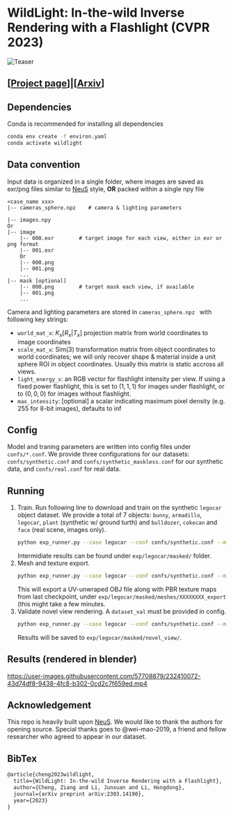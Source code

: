 # WildLight: In-the-wild Inverse Rendering with a Flashlight (CVPR 2023)
![Teaser](https://junxuan-li.github.io/wildlight-website/static/images/teaser.jpg)
## \[[Project page](https://junxuan-li.github.io/wildlight-website/)\]|\[[Arxiv](https://arxiv.org/abs/2303.14190)\]

## Dependencies
Conda is recommended for installing all dependencies
```bash
conda env create -f environ.yaml
conda activate wildlight
```

## Data convention
Input data is organized in a single folder, where images are saved as exr/png files similar to [NeuS](https://github.com/Totoro97/NeuS) style, __OR__ packed within a single npy file
```
<case_name xxx>
|-- cameras_sphere.npz    # camera & lighting parameters

|-- images.npy
Or
|-- image
    |-- 000.exr        # target image for each view, either in exr or png format
    |-- 001.exr
    Or
    |-- 000.png        
    |-- 001.png
    ...
|-- mask [optional]
    |-- 000.png        # target mask each view, if available
    |-- 001.png
    ...
```
Camera and lighting parameters are stored in `cameras_sphere.npz ` with following key strings:
- `world_mat_x`: $K_x[R_x|T_x]$ projection matrix from world coordinates to image coordinates
- `scale_mat_x`: Sim(3) transformation matrix from object coordinates to world coordinates; we will only recover shape & material inside a unit sphere ROI in object coordinates. Usually this matrix is static accross all views.
- `light_energy_x`: an RGB vector for flashlight intensity per view. If using a fixed power flashlight, this is set to $(1,1,1)$ for images under flashlight, or to $(0,0,0)$ for images without flashlight.
- `max_intensity`: \[optional\] a scalar indicating maximum pixel density (e.g. 255 for 8-bit images), defaults to inf


## Config
Model and traning parameters are written into config files under `confs/*.conf`. We provide three configurations for our datasets: `confs/synthetic.conf` and `confs/synthetic_maskless.conf` for our synthetic data, and `confs/real.conf` for real data.

## Running

1. Train. Run following line to download and train on the synthetic `legocar` object dataset. We provide a total of 7 objects: `bunny`, `armadillo`, `legocar`, `plant` (synthetic w/ ground turth) and `bulldozer`, `cokecan` and `face` (real scene, images only).
    ```bash
    python exp_runner.py --case legocar --conf confs/synthetic.conf --mode train --download_dataset
    ```
    Intermidiate results can be found under `exp/legocar/masked/` folder. 
2. Mesh and texture export.
    ```bash
    python exp_runner.py --case legocar --conf confs/synthetic.conf --mode validate_mesh --is_continue
    ```
    This will export a UV-unwraped OBJ file along with PBR texture maps from last checkpoint, under `exp/legocar/masked/meshes/XXXXXXXX_export` (this might take a few minutes.
3. Validate novel view rendering. A `dataset_val` must be provided in config.
    ```bash
    python exp_runner.py --case legocar --conf confs/synthetic.conf --mode validate_image --is_continue
    ```
    Results will be saved to `exp/legocar/masked/novel_view/`.

## Results (rendered in blender)



https://user-images.githubusercontent.com/57708879/232410072-43d74df8-9438-4fc8-b302-0cd2c7f659ed.mp4

## Acknowledgement

This repo is heavily built upon [NeuS](https://github.com/Totoro97/NeuS). We would like to thank the authors for opening source. 
Special thanks goes to @wei-mao-2019, a friend and fellow researcher who agreed to appear in our dataset.

## BibTex
```latex
@article{cheng2023wildlight,
  title={WildLight: In-the-wild Inverse Rendering with a Flashlight},
  author={Cheng, Ziang and Li, Junxuan and Li, Hongdong},
  journal={arXiv preprint arXiv:2303.14190},
  year={2023}
}
```
